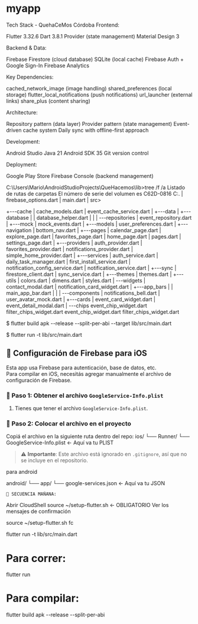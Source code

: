 # myapp

Tech Stack - QuehaCeMos Córdoba
Frontend:

Flutter 3.32.6
Dart 3.8.1
Provider (state management)
Material Design 3

Backend & Data:

Firebase Firestore (cloud database)
SQLite (local cache)
Firebase Auth + Google Sign-In
Firebase Analytics

Key Dependencies:

cached_network_image (image handling)
shared_preferences (local storage)
flutter_local_notifications (push notifications)
url_launcher (external links)
share_plus (content sharing)

Architecture:

Repository pattern (data layer)
Provider pattern (state management)
Event-driven cache system
Daily sync with offline-first approach

Development:

Android Studio
Java 21
Android SDK 35
Git version control

Deployment:

Google Play Store
Firebase Console (backend management)

C:\Users\Mario\AndroidStudioProjects\QueHacemos\lib>tree /f /a
Listado de rutas de carpetas
El número de serie del volumen es C62D-0816
C:.
|   firebase_options.dart
|   main.dart
|
src>

+---cache
|       cache_models.dart
|       event_cache_service.dart
|
+---data
|   +---database
|   |       database_helper.dart
|   |
|   \---repositories
|           event_repository.dart
|
+---mock
|       mock_events.dart
|
+---models
|       user_preferences.dart
|
+---navigation
|       bottom_nav.dart
|
+---pages
|       calendar_page.dart
|       explore_page.dart
|       favorites_page.dart
|       home_page.dart
|       pages.dart
|       settings_page.dart
|
+---providers
|       auth_provider.dart
|       favorites_provider.dart
|       notifications_provider.dart
|       simple_home_provider.dart
|
+---services
|       auth_service.dart
|       daily_task_manager.dart
|       first_install_service.dart
|       notification_config_service.dart
|       notification_service.dart
|
+---sync
|       firestore_client.dart
|       sync_service.dart
|
+---themes
|       themes.dart
|
+---utils
|       colors.dart
|       dimens.dart
|       styles.dart
|
\---widgets
|   contact_modal.dart
|   notification_card_widget.dart
|
+---app_bars
|   |   main_app_bar.dart
|   |
|   \---components
|           notifications_bell.dart
|           user_avatar_mock.dart
|
+---cards
|       event_card_widget.dart
|       event_detail_modal.dart
|
\---chips
event_chip_widget.dart
filter_chips_widget.dart
event_chip_widget.dart
filter_chips_widget.dart



$ flutter build apk --release --split-per-abi --target lib/src/main.dart

$ flutter run -t lib/src/main.dart

## 🔧 Configuración de Firebase para iOS

Esta app usa Firebase para autenticación, base de datos, etc.  
Para compilar en iOS, necesitás agregar manualmente el archivo de configuración de Firebase.

### 📄 Paso 1: Obtener el archivo `GoogleService-Info.plist`
1. Tienes que tener el archivo `GoogleService-Info.plist`.

### 📁 Paso 2: Colocar el archivo en el proyecto
Copiá el archivo en la siguiente ruta dentro del repo:
ios/
└── Runner/
    └── GoogleService-Info.plist  ← Aquí va tu PLIST

> ⚠️ **Importante**: Este archivo está ignorado en `.gitignore`, así que no se incluye en el repositorio.


para android

android/
└── app/
    └── google-services.json  ← Aquí va tu JSON

    🎯 SECUENCIA MAÑANA:

Abrir CloudShell
source ~/setup-flutter.sh ← OBLIGATORIO
Ver los mensajes de confirmación

source ~/setup-flutter.sh
fc

flutter run -t lib/src/main.dart
# Para correr:
flutter run

# Para compilar:
flutter build apk --release --split-per-abi